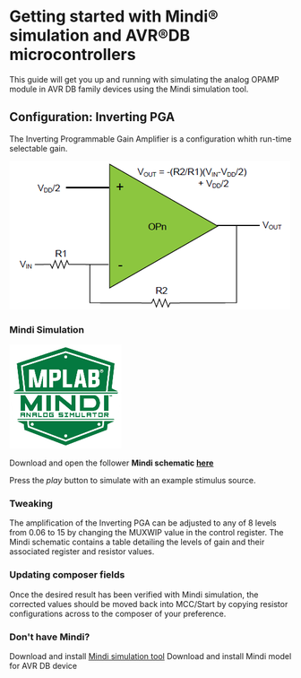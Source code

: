 # Getting started with Mindi® simulation and AVR®DB microcontrollers
This guide will get you up and running with simulating the analog OPAMP module in AVR DB family devices using the Mindi simulation tool.
## Configuration: Inverting PGA
The Inverting Programmable Gain Amplifier is a configuration whith run-time selectable gain.

![Inverting PGA](images/configuration.png)

### Mindi Simulation
![Mindi](images/mplab-mindi-analog-simulator.png)

Download and open the follower **Mindi schematic [here](schematics/Inverting_PGA.wxsch)**

Press the _play_ button to simulate with an example stimulus source.

### Tweaking
The amplification of the Inverting PGA can be adjusted to any of 8 levels from 0.06 to 15 by changing the MUXWIP value in the control register. The Mindi schematic contains a table detailing the levels of gain and their associated register and resistor values.

### Updating composer fields
Once the desired result has been verified with Mindi simulation, the corrected values should be moved back into MCC/Start by copying resistor configurations across to the composer of your preference.

### Don't have Mindi?
Download and install [Mindi simulation tool](https://www.microchip.com/mplab/mplab-mindi)
Download and install Mindi model for AVR DB device
